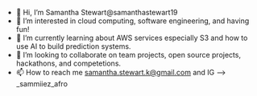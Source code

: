 - 👋 Hi, I’m Samantha Stewart@samanthastewart19
- 👀 I’m interested in cloud computing, software engineering, and having fun!
- 🌱 I’m currently learning about AWS services especially S3 and how to use AI to build prediction systems.
- 💞️ I’m looking to collaborate on team projects, open source projects, hackathons, and competetions. 
- 📫 How to reach me samantha.stewart.k@gmail.com and IG --> _sammiiez_afro 

<!---
samanthastewart19/samanthastewart19 is a ✨ special ✨ repository because its `README.md` (this file) appears on your GitHub profile.
You can click the Preview link to take a look at your changes.
--->
